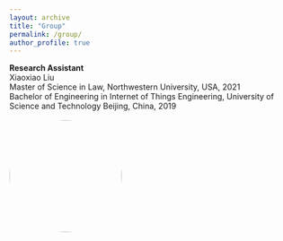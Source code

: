```yaml
---
layout: archive
title: "Group"
permalink: /group/
author_profile: true
---
```


**Research Assistant**\
Xiaoxiao Liu\
Master of Science in Law, Northwestern University, USA, 2021\
Bachelor of Engineering in Internet of Things Engineering, University of Science and Technology Beijing, China, 2019\
<br/><img src='https://skywalkerzhai.github.io/weizhai.github.io/images/xiaoxiao.jpg' width='200' style="border-radius:50%">
